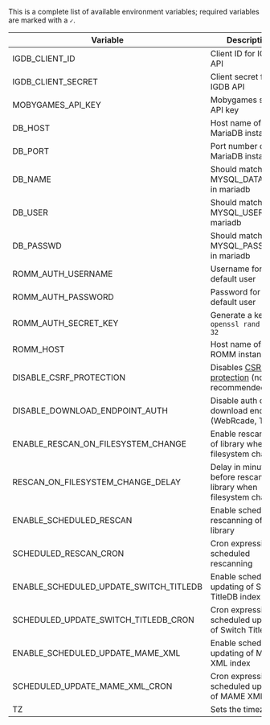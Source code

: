 This is a complete list of available environment variables; required variables are marked with a `✓`.

|Variable|Description|Required|Default|
|---|---|:---:|---|
|IGDB_CLIENT_ID|Client ID for IGDB API|||
|IGDB_CLIENT_SECRET|Client secret for IGDB API|||
|MOBYGAMES_API_KEY|Mobygames secret API key|||
|DB_HOST|Host name of MariaDB instance|✓|`localhost`|
|DB_PORT|Port number of MariaDB instance||`3306`|
|DB_NAME|Should match MYSQL_DATABASE in mariadb||`romm`|
|DB_USER|Should match MYSQL_USER in mariadb|✓||
|DB_PASSWD|Should match MYSQL_PASSWORD in mariadb|✓||
|ROMM_AUTH_USERNAME|Username for default user||`admin`|
|ROMM_AUTH_PASSWORD|Password for default user||`admin`|
|ROMM_AUTH_SECRET_KEY|Generate a key with `openssl rand -hex 32`|✓||
|ROMM_HOST|Host name of ROMM instance||`localhost`|
|DISABLE_CSRF_PROTECTION|Disables [CSRF protection](https://cheatsheetseries.owasp.org/cheatsheets/Cross-Site_Request_Forgery_Prevention_Cheat_Sheet.html) (not recommended)||`false`|
|DISABLE_DOWNLOAD_ENDPOINT_AUTH|Disable auth on download endpoint (WebRcade, Tinfoil)||`false`|
|ENABLE_RESCAN_ON_FILESYSTEM_CHANGE|Enable rescanning of library when filesystem changes||`false`|
|RESCAN_ON_FILESYSTEM_CHANGE_DELAY|Delay in minutes before rescanning library when filesystem changes||`5`|
|ENABLE_SCHEDULED_RESCAN|Enable scheduled rescanning of library||`false`|
|SCHEDULED_RESCAN_CRON|Cron expression for scheduled rescanning||`"0 3 * * *"`|
|ENABLE_SCHEDULED_UPDATE_SWITCH_TITLEDB|Enable scheduled updating of Switch TitleDB index||`false`|
|SCHEDULED_UPDATE_SWITCH_TITLEDB_CRON|Cron expression for scheduled updating of Switch TitleDB||`"0 4 * * *"`|
|ENABLE_SCHEDULED_UPDATE_MAME_XML|Enable scheduled updating of MAME XML index||`false`|
|SCHEDULED_UPDATE_MAME_XML_CRON|Cron expression for scheduled updating of MAME XML||`"0 5 * * *"`|
|TZ|Sets the timezone||`UTC`|